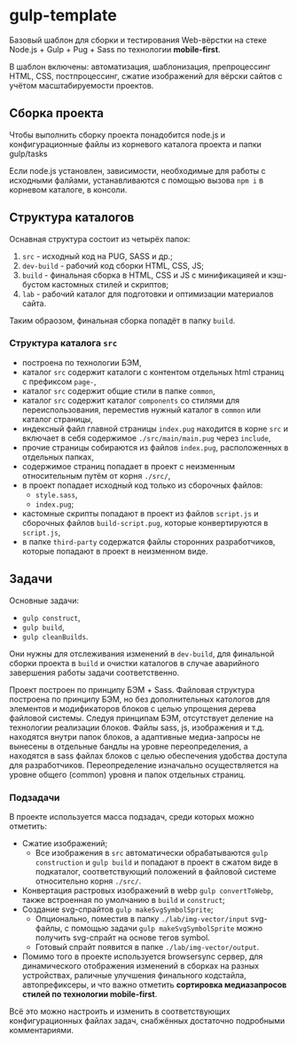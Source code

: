 # gulp-template

Базовый шаблон для сборки и тестирования Web-вёрстки на стеке Node.js + Gulp + Pug + Sass по технологии **mobile&#8209;first**.

В шаблон включены: автоматизация, шаблонизация, препроцессинг HTML, CSS, постпроцессинг, сжатие изображений для вёрски сайтов с учётом масштабируемости проектов.

## Сборка проекта

Чтобы выполнить сборку проекта понадобится node.js и конфигурационные файлы из корневого каталога проекта и папки gulp/tasks

Если node.js установлен, зависимости, необходимые для работы с исходными фалйами, устанавливаются с помощью вызова `npm i` в корневом каталоге, в консоли.

## Структура каталогов

Оснавная структура состоит из четырёх папок:

1. `src` - исходный код на PUG, SASS и др.;
2. `dev-build` - рабочий код сборки HTML, CSS, JS;
3. `build` - финальная сборка в HTML, CSS и JS с минификацияей и кэш-бустом кастомных стилей и скриптов;
4. `lab` - рабочий каталог для подготовки и оптимизации материалов сайта.

Таким обраозом, финальная сборка попадёт в папку `build`.

### Структура каталога `src`

- построена по технологии БЭМ,
- каталог `src` содержит каталоги с контентом отдельных html страниц с префиксом `page-`,
- каталог `src` содержит общие стили в папке `common`,
- каталог `src` содержит каталог `components` со стилями для переиспользования, переместив нужный каталог в `common` или каталог страницы,
- индексный файл главной страницы `index.pug` находится в корне `src` и включает в себя содержимое `./src/main/main.pug` через `include`,
- прочие страницы собираются из файлов `index.pug`, расположенных в отдельных папках,
- содержимое страниц попадает в проект с неизменным относительным путём от корня `./src/`,
- в проект попадает исходный код только из сборочных файлов:
  - `style.sass`,
  - `index.pug`;
- кастомные скрипты попадают в проект из файлов `script.js` и сборочных файлов `build-script.pug`, которые конвертируются в `script.js`,
- в папке `third-party` содержатся файлы сторонних разработчиков, которые попадают в проект в неизменном виде.

## Задачи

Основные задачи:

- `gulp construct`,
- `gulp build`,
- `gulp cleanBuilds`.

Они нужны для отслеживания изменений в `dev-build`, для финальной сборки проекта в `build` и очистки каталогов в случае аварийного завершения работы задачи соответственно.

Проект построен по принципу БЭМ + Sass. Файловая структура построена по принципу БЭМ, но без дополнительных катологов для элементов и модификаторов блоков с целью упрощения дерева файловой системы. Cледуя принципам БЭМ, отсутствует деление на технологии реализации блоков. Файлы sass, js, изображения и т.д. находятся внутри папок блоков, а адаптивные медиа-запросы не вынесены в отдельные бандлы на уровне переопределения, а находятся в sass файлах блоков с целью обеспечения удобства доступа для разработчиков. Переопределение изначально осуществляется на уровне общего (common) уровня и папок отдельных страниц.

### Подзадачи

В проекте используется масса подзадач, среди которых можно отметить:

- Сжатие изображений;
  - Все изображения в `src` автоматически обрабатываются `gulp construction` и `gulp build` и попадают в проект в сжатом виде в подкаталог, соответствующий положений в файловой системе относительно корня `./src/`. 
- Конвертация растровых изображений в webp `gulp convertToWebp`, также встроенная по умолчанию в `build` и `construct`;
- Создание svg-спрайтов `gulp makeSvgSymbolSprite`;
  - Опционально, поместив в папку `./lab/img-vector/input` svg-файлы, с помощью задачи `gulp makeSvgSymbolSprite` можно получить svg-спрайт на основе тегов symbol.
  - Готовый спрайт появится в папке `./lab/img-vector/output`.
- Помимо того в проекте используется browsersync сервер, для динамического отображения изменений в сборках на разных устройствах, раличные улучшения финального кодстайла, автопрефиксеры, и что важно отметить **сортировка медиазапросов стилей по технологии mobile-first**.

Всё это можно настроить и изменить в соответствующих конфигурационных файлах задач, снабжённых достаточно подробными комментариями.
